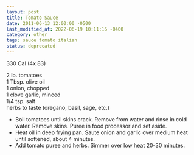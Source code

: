 ```yaml
---
layout: post
title: Tomato Sauce
date: 2011-06-13 12:00:00 -0500
last_modified_at: 2022-06-19 10:11:16 -0400
category: other
tags: sauce tomato italian
status: deprecated
---
```

330 Cal (4x 83)

2 lb. tomatoes  
1 Tbsp. olive oil  
1 onion, chopped  
1 clove garlic, minced  
1/4 tsp. salt  
herbs to taste (oregano, basil, sage, etc.)  

* Boil tomatoes until skins crack.  Remove from water and rinse in cold water.  Remove skins.  Puree in food processor and set aside.
* Heat oil in deep frying pan.  Saute onion and garlic over medium heat until softened, about 4 minutes.
* Add tomato puree and herbs.  Simmer over low heat 20-30 minutes.

